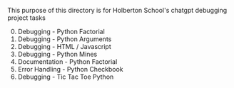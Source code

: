 This purpose of this directory is for Holberton School's chatgpt debugging project tasks <br>

0. Debugging - Python Factorial<br>
1. Debugging - Python Arguments<br>
2. Debugging - HTML / Javascript<br>
3. Debugging - Python Mines<br>
4. Documentation - Python Factorial<br>
5. Error Handling - Python Checkbook<br>
6. Debugging - Tic Tac Toe Python<br>